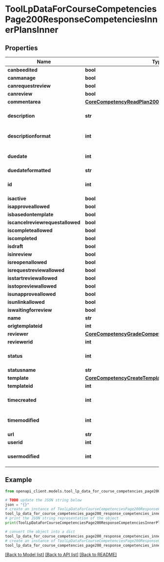 # ToolLpDataForCourseCompetenciesPage200ResponseCompetenciesInnerPlansInner


## Properties

Name | Type | Description | Notes
------------ | ------------- | ------------- | -------------
**canbeedited** | **bool** | canbeedited | [optional] 
**canmanage** | **bool** | canmanage | [optional] 
**canrequestreview** | **bool** | canrequestreview | [optional] 
**canreview** | **bool** | canreview | [optional] 
**commentarea** | [**CoreCompetencyReadPlan200ResponseCommentarea**](CoreCompetencyReadPlan200ResponseCommentarea.md) |  | [optional] 
**description** | **str** | description | [optional] [default to '']
**descriptionformat** | **int** | description format (1 &#x3D; HTML, 0 &#x3D; MOODLE, 2 &#x3D; PLAIN, or 4 &#x3D; MARKDOWN) | [optional] [default to 1]
**duedate** | **int** | duedate | [optional] [default to 0]
**duedateformatted** | **str** | duedateformatted | [optional] 
**id** | **int** | id | [optional] [default to 0]
**isactive** | **bool** | isactive | [optional] 
**isapproveallowed** | **bool** | isapproveallowed | [optional] 
**isbasedontemplate** | **bool** | isbasedontemplate | [optional] 
**iscancelreviewrequestallowed** | **bool** | iscancelreviewrequestallowed | [optional] 
**iscompleteallowed** | **bool** | iscompleteallowed | [optional] 
**iscompleted** | **bool** | iscompleted | [optional] 
**isdraft** | **bool** | isdraft | [optional] 
**isinreview** | **bool** | isinreview | [optional] 
**isreopenallowed** | **bool** | isreopenallowed | [optional] 
**isrequestreviewallowed** | **bool** | isrequestreviewallowed | [optional] 
**isstartreviewallowed** | **bool** | isstartreviewallowed | [optional] 
**isstopreviewallowed** | **bool** | isstopreviewallowed | [optional] 
**isunapproveallowed** | **bool** | isunapproveallowed | [optional] 
**isunlinkallowed** | **bool** | isunlinkallowed | [optional] 
**iswaitingforreview** | **bool** | iswaitingforreview | [optional] 
**name** | **str** | name | [optional] 
**origtemplateid** | **int** | origtemplateid | [optional] 
**reviewer** | [**CoreCompetencyGradeCompetency200ResponseActionuser**](CoreCompetencyGradeCompetency200ResponseActionuser.md) |  | [optional] 
**reviewerid** | **int** | reviewerid | [optional] 
**status** | **int** | status | [optional] [default to 0]
**statusname** | **str** | statusname | [optional] 
**template** | [**CoreCompetencyCreateTemplate200Response**](CoreCompetencyCreateTemplate200Response.md) |  | [optional] 
**templateid** | **int** | templateid | [optional] 
**timecreated** | **int** | timecreated | [optional] [default to 0]
**timemodified** | **int** | timemodified | [optional] [default to 0]
**url** | **str** | url | [optional] 
**userid** | **int** | userid | [optional] 
**usermodified** | **int** | usermodified | [optional] [default to 0]

## Example

```python
from openapi_client.models.tool_lp_data_for_course_competencies_page200_response_competencies_inner_plans_inner import ToolLpDataForCourseCompetenciesPage200ResponseCompetenciesInnerPlansInner

# TODO update the JSON string below
json = "{}"
# create an instance of ToolLpDataForCourseCompetenciesPage200ResponseCompetenciesInnerPlansInner from a JSON string
tool_lp_data_for_course_competencies_page200_response_competencies_inner_plans_inner_instance = ToolLpDataForCourseCompetenciesPage200ResponseCompetenciesInnerPlansInner.from_json(json)
# print the JSON string representation of the object
print(ToolLpDataForCourseCompetenciesPage200ResponseCompetenciesInnerPlansInner.to_json())

# convert the object into a dict
tool_lp_data_for_course_competencies_page200_response_competencies_inner_plans_inner_dict = tool_lp_data_for_course_competencies_page200_response_competencies_inner_plans_inner_instance.to_dict()
# create an instance of ToolLpDataForCourseCompetenciesPage200ResponseCompetenciesInnerPlansInner from a dict
tool_lp_data_for_course_competencies_page200_response_competencies_inner_plans_inner_from_dict = ToolLpDataForCourseCompetenciesPage200ResponseCompetenciesInnerPlansInner.from_dict(tool_lp_data_for_course_competencies_page200_response_competencies_inner_plans_inner_dict)
```
[[Back to Model list]](../README.md#documentation-for-models) [[Back to API list]](../README.md#documentation-for-api-endpoints) [[Back to README]](../README.md)


